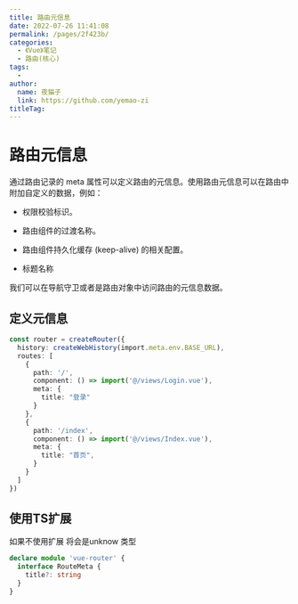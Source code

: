 ```yaml
---
title: 路由元信息
date: 2022-07-26 11:41:08
permalink: /pages/2f423b/
categories:
  - 《Vue》笔记
  - 路由(核心)
tags:
  - 
author: 
  name: 夜猫子
  link: https://github.com/yemao-zi
titleTag: 
---
```

# 路由元信息

通过路由记录的 meta 属性可以定义路由的元信息。使用路由元信息可以在路由中附加自定义的数据，例如：

- 权限校验标识。

- 路由组件的过渡名称。
- 路由组件持久化缓存 (keep-alive) 的相关配置。
- 标题名称

我们可以在导航守卫或者是路由对象中访问路由的元信息数据。

## 定义元信息

```typescript
const router = createRouter({
  history: createWebHistory(import.meta.env.BASE_URL),
  routes: [
    {
      path: '/',
      component: () => import('@/views/Login.vue'),
      meta: {
        title: "登录"
      }
    },
    {
      path: '/index',
      component: () => import('@/views/Index.vue'),
      meta: {
        title: "首页",
      }
    }
  ]
})
```

## 使用TS扩展

如果不使用扩展 将会是unknow 类型

```typescript
declare module 'vue-router' {
  interface RouteMeta {
    title?: string
  }
}
```

